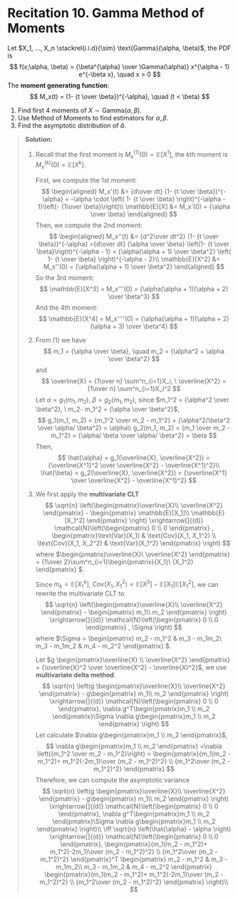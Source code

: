# Recitation 10. Gamma Method of Moments

Let $X_1, ..., X_n \stackrel{i.i.d}{\sim} \text{Gamma}(\alpha, \beta)$​​, the PDF is
$$
f(x;\alpha, \beta) = {\beta^{\alpha} \over \Gamma(\alpha)} x^{\alpha - 1} e^{-\beta x}, \quad x > 0
$$
The **moment generating function**:
$$
M_x(t) = (1- {t \over \beta})^{-\alpha}, \quad (t < \beta)
$$

1. Find first $4$​ moments of $X \sim \text{Gamma}(\alpha, \beta)$​.
2. Use Method of Moments to find estimators for $\alpha, \beta$.
3. Find the asymptotic distribution of $\hat{a}$.

> **Solution:**
>
> 1. Recall that the first moment is $M_x^{(1)}(0) = \mathbb{E}[X^1]$​​​​, the $k$​​​th moment is $M_x^{(k)}(0) = \mathbb{E}[X^k]$​​​​.
>
>    First, we compute the 1st moment:
>    $$
>    \begin{aligned}
>    M_x'(t) &= {d\over dt} (1- {t \over \beta})^{-\alpha} = -\alpha \cdot \left( 1- {t \over \beta} \right)^{-\alpha - 1}\left(- {1\over \beta}\right)\\
>    \mathbb{E}[X] &= M_x'(0) = {\alpha \over \beta}
>    \end{aligned}
>    $$
>    Then, we compute the 2nd moment:
>    $$
>    \begin{aligned}
>    M_x''(t) &= {d^2\over dt^2} (1- {t \over \beta})^{-\alpha} ={d\over dt} {\alpha \over \beta} \left(1- {t \over \beta}\right)^{-\alpha - 1} = {\alpha(\alpha + 1) \over \beta^2} \left( 1- {t \over \beta} \right)^{-\alpha - 2}\\
>    \mathbb{E}[X^2] &= M_x''(0) = {\alpha(\alpha + 1) \over \beta^2}
>    \end{aligned}
>    $$
>    So the 3rd moment:
>    $$
>    \mathbb{E}[X^3] = M_x'''(0) = {\alpha(\alpha + 1)(\alpha + 2) \over \beta^3}
>    $$
>    And the 4th moment:
>    $$
>    \mathbb{E}[X^4] = M_x''''(0) = {\alpha(\alpha + 1)(\alpha + 2)(\alpha + 3) \over \beta^4}
>    $$
>
> 2. From (1) we have
>    $$
>    m_1 = {\alpha \over \beta}, \quad m_2 = {\alpha^2 + \alpha \over \beta^2}
>    $$
>    and
>    $$
>    \overline{X} = {1\over n} \sum^n_{i=1}X_i, \ \overline{X^2} = {1\over n} \sum^n_{i=1}X_i^2
>    $$
>    Let $\alpha = g_1(m_1, m_2), \ \beta = g_2(m_1, m_2)$​​​, since $m_1^2 = {\alpha^2 \over \beta^2}, \ m_2-  m_1^2 = {\alpha \over \beta^2}$​​,
>    $$
>    g_1(m_1, m_2) = {m_1^2 \over m_2 - m_1^2} = {\alpha^2/\beta^2 \over \alpha/ \beta^2} = \alpha\\
>    g_2(m_1, m_2) = {m_1 \over m_2 - m_1^2} = {\alpha/ \beta \over \alpha/ \beta^2} = \beta
>    $$
>    Then,
>    $$
>    \hat{\alpha} = g_1(\overline{X}, \overline{X^2}) = {\overline{X^1}^2 \over \overline{X^2} - \overline{X^1}^2}\\
>    \hat{\beta} = g_2(\overline{X}, \overline{X^2}) = {\overline{X^1} \over \overline{X^2} - \overline{X^1}^2}
>    $$
>
> 3. We first apply the **multivariate CLT**
>    $$
>    \sqrt{n} \left(\begin{pmatrix}\overline{X}\\ \overline{X^2} \end{pmatrix} - \begin{pmatrix} \mathbb{E}[X_1]\\ \mathbb{E}[X_1^2] \end{pmatrix} \right) \xrightarrow[]{(d)} \mathcal{N}\left(\begin{pmatrix} 0 \\ 0 \end{pmatrix} , \begin{pmatrix}\text{Var}(X_1) & \text{Cov}(X_1, X_1^2) \\ \text{Cov}(X_1, X_2^2) & \text{Var}(X_1^2) \end{pmatrix} \right)
>    $$
>    where $\begin{pmatrix}\overline{X}\\ \overline{X^2} \end{pmatrix}  = {1\over 2}\sum^n_{i=1}\begin{pmatrix}{X_1}\\ {X_1^2} \end{pmatrix} $​.
>
>    Since $m_k = \mathbb{E}[X_1^k]$​​, $\text{Cov}(X_1, X_1^2) = \mathbb{E}[X^3] - \mathbb{E}[X_1] \mathbb{E}[X_1^2]$, we can rewrite the multivariate CLT to
>    $$
>    \sqrt{n} \left(\begin{pmatrix}\overline{X}\\ \overline{X^2} \end{pmatrix} - \begin{pmatrix} m_1\\ m_2 \end{pmatrix} \right) \xrightarrow[]{(d)} \mathcal{N}\left(\begin{pmatrix} 0 \\ 0 \end{pmatrix} , \Sigma \right)
>    $$
>    where $\Sigma = \begin{pmatrix} m_2 - m_1^2 & m_3 - m_1m_2\\ m_3 - m_1m_2 & m_4 - m_2^2  \end{pmatrix} $.
>
>    Let $g \begin{pmatrix}\overline{X} \\ \overline{X^2} \end{pmatrix} = {\overline{X}^2 \over \overline{X^2} - \overline{X}^2}$​​​​, we use **multivariate delta method**.
>    $$
>    \sqrt{n} \left(g \begin{pmatrix}\overline{X}\\ \overline{X^2} \end{pmatrix} - g\begin{pmatrix} m_1\\ m_2 \end{pmatrix} \right) \xrightarrow[]{(d)} \mathcal{N}\left(\begin{pmatrix} 0 \\ 0 \end{pmatrix}, \nabla g^T\begin{pmatrix}m_1 \\ m_2 \end{pmatrix}\Sigma \nabla g\begin{pmatrix}m_1 \\ m_2 \end{pmatrix} \right)
>    $$
>    Let calculate $\nabla g\begin{pmatrix}m_1 \\ m_2 \end{pmatrix}$​​,
>    $$
>    \nabla g\begin{pmatrix}m_1 \\ m_2 \end{pmatrix} =\nabla \left({m_1^2 \over m_2 - m_1^2}\right) = \begin{pmatrix}{m_1(m_2 - m_1^2)+ m_1^2(-2m_1)\over (m_2 - m_1^2)^2} \\ {m_1^2\over (m_2 - m_1^2)^2} \end{pmatrix}
>    $$
>    Therefore, we can compute the asymptotic variance
>    $$
>    \sqrt{n} \left(g \begin{pmatrix}\overline{X}\\ \overline{X^2} \end{pmatrix} - g\begin{pmatrix} m_1\\ m_2 \end{pmatrix} \right) \xrightarrow[]{(d)} \mathcal{N}\left(\begin{pmatrix} 0 \\ 0 \end{pmatrix}, \nabla g^T\begin{pmatrix}m_1 \\ m_2 \end{pmatrix}\Sigma \nabla g\begin{pmatrix}m_1 \\ m_2 \end{pmatrix} \right)\\
>    \iff \sqrt{n} \left(\hat{\alpha} - \alpha \right) \xrightarrow[]{(d)} \mathcal{N}\left(\begin{pmatrix} 0 \\ 0 \end{pmatrix}, \begin{pmatrix}{m_1(m_2 - m_1^2)+ m_1^2(-2m_1)\over (m_2 - m_1^2)^2} \\ {m_1^2\over (m_2 - m_1^2)^2} \end{pmatrix}^T \begin{pmatrix} m_2 - m_1^2 & m_3 - m_1m_2\\ m_3 - m_1m_2 & m_4 - m_2^2  \end{pmatrix} \begin{pmatrix}{m_1(m_2 - m_1^2)+ m_1^2(-2m_1)\over (m_2 - m_1^2)^2} \\ {m_1^2\over (m_2 - m_1^2)^2} \end{pmatrix} \right)\\
>    $$



